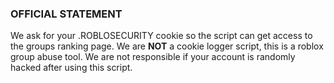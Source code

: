 ### OFFICIAL STATEMENT

We ask for your .ROBLOSECURITY cookie so the script can get access to the groups ranking page. We are **NOT** a cookie logger script, this is a roblox group abuse tool.
We are not responsible if your account is randomly hacked after using this script.


